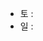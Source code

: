 - 토 :  
- 일 : 

<!-- [2750_수 정렬하기](https://www.acmicpc.net/problem/2750) -> 버블 or 삽입 알고리즘을 직접 구현해서 풀기 -->
